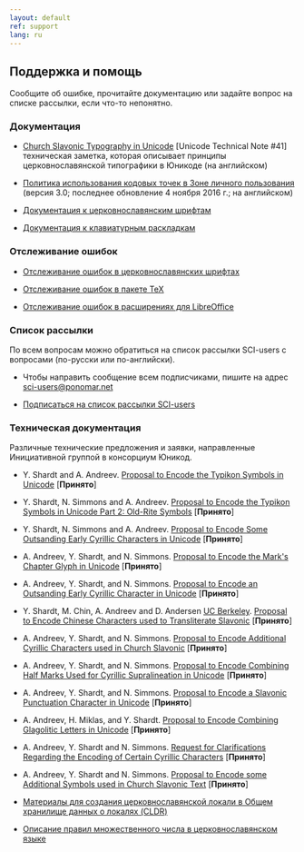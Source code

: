 ```yaml
---
layout: default
ref: support
lang: ru
---
```


## Поддержка и помощь

Сообщите об ошибке, прочитайте документацию или задайте вопрос на списке рассылки, если что-то непонятно.

### Документация

* [Church Slavonic Typography in Unicode](http://www.unicode.org/notes/tn41/)
   [Unicode Technical Note #41] техническая заметка, которая описывает
   принципы церковнославянской типографики в Юникоде (на английском)

* [Политика использования кодовых точек в
   Зоне личного пользования](https://www.ponomar.net/files/pua_policy.pdf)
  (версия 3.0; последнее обновление 4 ноября 2016 г.; на английском)

* [Документация к церковнославянским
шрифтам](https://www.ponomar.net/files/fonts-churchslavonic.pdf)

* [Документация к клавиатурным раскладкам](https://www.ponomar.net/files/docen.pdf)

### Отслеживание ошибок

* [Отслеживание ошибок в церковнославянских шрифтах](https://github.com/typiconman/fonts-cu/issues)

* [Отслеживание ошибок в пакете TeX](https://github.com/slavonic/cu-tex/issues)

* [Отслеживание ошибок в расширениях для LibreOffice](https://github.com/slavonic/cu-LO/issues)

### Список рассылки

По всем вопросам можно обратиться на список рассылки SCI-users с вопросами
(по-русски или по-английски).

* Чтобы направить сообщение всем подписчиками, пишите на адрес 
[&#115;c&#105;-&#117;s&#101;&#114;&#115;&#64;pon&#111;m&#97;r&#46;net](&#109;&#97;&#105;l&#116;o&#58;%&#55;3%63&#105;%2D&#117;s&#37;65&#114;&#115;&#64;&#112;%&#54;Fn&#111;&#109;%&#54;&#49;&#37;72&#46;ne%&#55;&#52;)

* [Подписаться на список рассылки SCI-users](https://ponomar.net/mailman/listinfo/sci-users_ponomar.net)

### Техническая документация

Различные технические предложения и заявки, направленные Инициативной группой
в консорциум Юникод.

* Y. Shardt and A. Andreev. [Proposal to Encode the Typikon Symbols in Unicode](http://std.dkuug.dk/jtc1/sc2/wg2/docs/n3772.pdf) [**Принято**]

* Y. Shardt, N. Simmons and A. Andreev. [Proposal to Encode the Typikon Symbols in Unicode Part 2: Old-Rite Symbols](http://www.dkuug.dk/JTC1/SC2/WG2/docs/n3971.pdf) [**Принято**]

* Y. Shardt, N. Simmons and A. Andreev. [Proposal to Encode Some Outsanding Early Cyrillic Characters in Unicode](http://www.dkuug.dk/JTC1/SC2/WG2/docs/n3974.pdf) [**Принято**]

* A. Andreev, Y. Shardt, and N. Simmons. [Proposal to Encode the Mark's Chapter Glyph in Unicode](http://www.dkuug.dk/JTC1/SC2/WG2/docs/n3998.pdf) [**Принято**]

* A. Andreev, Y. Shardt, and N. Simmons. [Proposal to Encode an Outsanding Early Cyrillic Character in Unicode](https://www.ponomar.net/files/letteref.pdf) [**Принято**]

* Y. Shardt, M. Chin, A. Andreev and D. Andersen [UC Berkeley](http://linguistics.berkeley.edu/sei/).
  [Proposal to Encode Chinese Characters used to Transliterate Slavonic](https://www.ponomar.net/files/sinographs.pdf)
  [**Принято**]

* A. Andreev, Y. Shardt, and N. Simmons. [Proposal to Encode Additional Cyrillic Characters used in Church Slavonic](https://www.ponomar.net/files/variants_final2.pdf) [**Принято**]
  
* A. Andreev, Y. Shardt, and N. Simmons. [Proposal to Encode Combining Half Marks Used for Cyrillic Supralineation in Unicode](https://www.ponomar.net/files/halfmarks.pdf) [**Принято**]

* A. Andreev, Y. Shardt, and N. Simmons. [Proposal to Encode a Slavonic Punctuation Character in Unicode](https://www.ponomar.net/files/dash_with_upturn.pdf) [**Принято**]
  
* A. Andreev, H. Miklas, and Y. Shardt. [Proposal to Encode Combining Glagolitic Letters in Unicode](https://www.ponomar.net/files/glagolitic.pdf) [**Принято**]

* A. Andreev, Y. Shardt and N. Simmons. [Request for Clarifications Regarding the Encoding of Certain Cyrillic Characters](https://www.ponomar.net/files/double_titli.pdf) [**Принято**]

* A. Andreev, Y. Shardt and N. Simmons. [Proposal to Encode some Additional Symbols used in Church Slavonic Text](https://www.ponomar.net/files/typicon_additional.pdf) [**Принято**]

* [Материалы для создания церковнославянской локали в
Общем хранилище данных о локалях (CLDR)](https://www.ponomar.net/files/cldr.zip)

* [Описание правил множественного числа в церковнославянском языке](https://www.ponomar.net/files/plurals.pdf)



